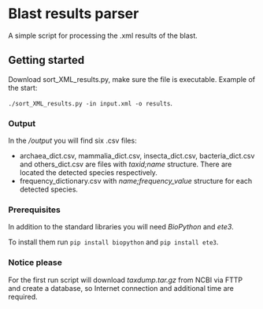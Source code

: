 # Blast results parser

A simple script for processing the .xml results of the blast. 

## Getting started

Download sort_XML_results.py, make sure the file is executable. Example of the start:

`./sort_XML_results.py -in input.xml -o results`. 

### Output 

In the _/output_ you will find six .csv files:
 * archaea_dict.csv, mammalia_dict.csv, insecta_dict.csv, bacteria_dict.csv and others_dict.csv are files with _taxid;name_ structure. 
 There are located the detected species respectively. 
 * frequency_dictionary.csv with _name;frequency_value_ structure for each detected species. 

### Prerequisites

In addition to the standard libraries you will need _BioPython_ and _ete3_. 

To install them run `pip install biopython` and `pip install ete3`. 

### Notice please

For the first run script will download _taxdump.tar.gz_ from NCBI via FTTP and create a database, so Internet connection and additional time are required.
